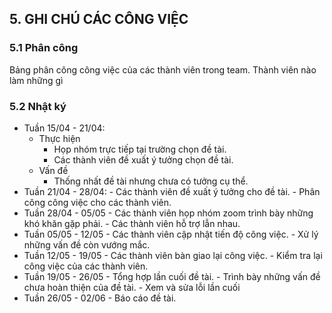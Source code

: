## 5. GHI CHÚ CÁC CÔNG VIỆC

### 5.1 Phân công

Bảng phân công công việc của các thành viên trong team. Thành viên nào làm những gì

### 5.2 Nhật ký

- Tuần 15/04 - 21/04: 
    - Thực hiện
        - Họp nhóm trực tiếp tại trường chọn đề tài.
        - Các thành viên đề xuất ý tưởng chọn đề tài.
    - Vấn đề
        - Thống nhất đề tài nhưng chưa có tưởng cụ thể.
- Tuần 21/04 - 28/04:
      - Các thành viên đề xuất ý tưởng cho đề tài.
      - Phân công công việc cho các thành viên.
- Tuần 28/04 - 05/05
      - Các thành viên họp nhóm zoom trình bày những khó khăn gặp phải.
      - Các thành viên hỗ trợ lẫn nhau.
- Tuần 05/05 - 12/05
      - Các thành viên cập nhật tiến độ công việc.
      - Xử lý những vấn đề còn vướng mắc.
- Tuần 12/05 - 19/05
      - Các thành viên bàn giao lại công việc.
      - Kiểm tra lại công việc của các thành viên.
- Tuần 19/05 - 26/05
      - Tổng hợp lần cuối đề tài.
      - Trình bày những vấn đề chưa hoàn thiện của đề tài.
      - Xem và sửa lỗi lần cuối
- Tuần 26/05 - 02/06
      - Báo cáo đề tài.
